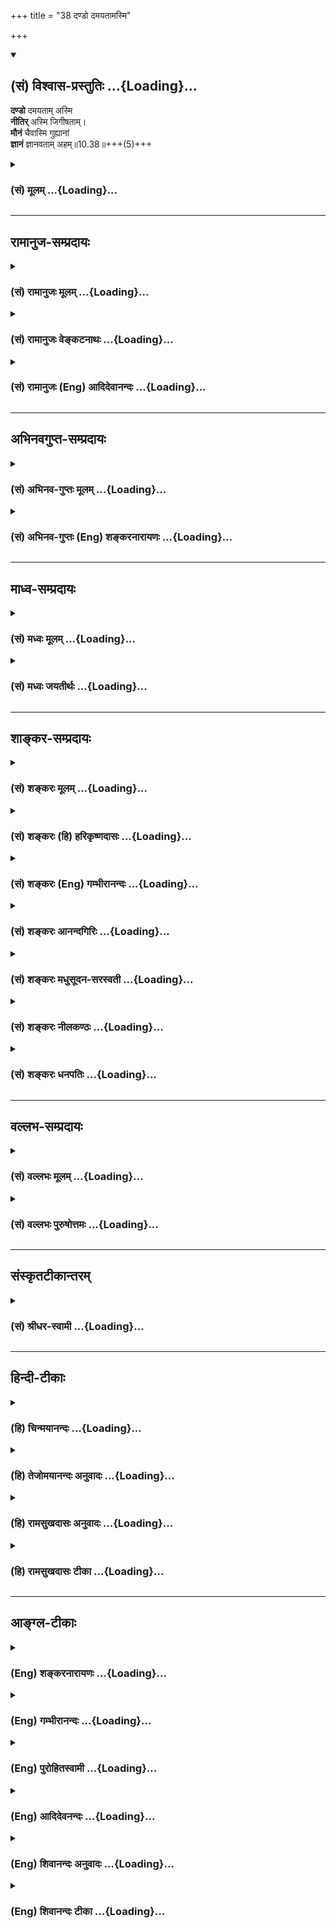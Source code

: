+++
title = "38 दण्डो दमयतामस्मि"

+++
<div class="js_include" newlevelforh1="2" title="(सं) विश्वास-प्रस्तुतिः" unfilled url="/purANam_vaiShNavam/mahAbhAratam/06-bhIShma-parva/03-bhagavad-gItA-parva/saMskRtam/vishvAsa-prastutiH/10_vibhUti-vistAra-yoga/38_daNDo_damayatAmas.md">
<details open><summary><h2>(सं) विश्वास-प्रस्तुतिः ...{Loading}...</h2></summary>

**दण्डो** दमयताम् अस्मि  
**नीतिर्** अस्मि जिगीषताम्।  
**मौनं** चैवास्मि गुह्यानां  
**ज्ञानं** ज्ञानवताम् अहम्॥10.38॥+++(5)+++
</details>
</div>
<div class="js_include collapsed" newlevelforh1="3" title="(सं) मूलम्" unfilled url="/purANam_vaiShNavam/mahAbhAratam/06-bhIShma-parva/03-bhagavad-gItA-parva/saMskRtam/mUlam/10_vibhUti-vistAra-yoga/38_daNDo_damayatAmas.md">
<details><summary><h3>(सं) मूलम् ...{Loading}...</h3></summary>

दण्डो दमयतामस्मि नीतिरस्मि जिगीषताम्।  
मौनं चैवास्मि गुह्यानां ज्ञानं ज्ञानवतामहम्।।10.38।।
</details>
</div>


_________________
## रामानुज-सम्प्रदायः
<div class="js_include collapsed" newlevelforh1="3" title="(सं) रामानुजः मूलम्" unfilled url="/purANam_vaiShNavam/mahAbhAratam/06-bhIShma-parva/03-bhagavad-gItA-parva/saMskRtam/rAmAnujaH/mUlam/10_vibhUti-vistAra-yoga/38_daNDo_damayatAmas.md">
<details><summary><h3>(सं) रामानुजः मूलम् ...{Loading}...</h3></summary>

।।10.38।। नियमातिक्रमणे दण्डं कुर्वतां **दण्डः** अहम्। विजिगीषूणां
जयोपायभूता **नीतिः अस्मि। गुह्यानां** सम्बन्धिषु गोपनेषु **मौनम् अस्मि;
ज्ञानवतां ज्ञानं च अहम्।**

</details>
</div>
<div class="js_include collapsed" newlevelforh1="3" title="(सं) रामानुजः वेङ्कटनाथः" unfilled url="/purANam_vaiShNavam/mahAbhAratam/06-bhIShma-parva/03-bhagavad-gItA-parva/saMskRtam/rAmAnujaH/venkaTanAthaH/10_vibhUti-vistAra-yoga/38_daNDo_damayatAmas.md">
<details><summary><h3>(सं) रामानुजः वेङ्कटनाथः ...{Loading}...</h3></summary>

  
  
।।10.38।। नियमातिक्रमण इति दण्डयोग्यत्वकथनम्; अदण्ड्यविषयदण्डस्यातिशयेन
नरकहेतुत्वात्। नीतिरस्मि नीतिमतामिति वक्तव्यम्; जिगीषतामित्यनेन तु
कीदृशोऽन्वय इत्यत्राह -- विजिगीषूणां जयोपायभूता नीतिरिति
बुद्धिव्यापारविशेषो विवक्षितः। लोकविदितस्य वाङ्नियमनरूपस्य मौनस्य
गुह्यत्वाभावान्न निर्धारणमुचितम् मौनशब्दस्यात्मविद्याविषयत्वे तु
प्रसिद्धित्यागः स्यात् नच गुह्यधर्मत्वं मौनस्य; येनसत्त्वं सत्त्ववताम्
\[10।36\] इतिवत्स्यादित्यत्राह -- गुह्यानां सम्बन्धिषु गोपनेषु
मौनमस्मीति। गुह्यानां गोपनीयत्वं मौनस्य चाषट्कर्णत्वमन्त्रणादपि
गोपनोपायत्वं सम्प्रतिपन्नम् ततश्चात्र सम्बन्धमात्रे षष्ठी
गोप्यगोपकभावरूपविशेषे विश्रान्ता। भूतानामस्मि चेतना \[10।22\] इति
चैतन्यमात्रस्य पूर्वमुक्तत्वादत्रज्ञानं ज्ञानवताम् इति
पुरुषार्थौपयिकातिशयितज्ञानविशेषोऽभिमतः;तज्ज्ञानमज्ञानमतोऽन्यदुक्तम्
(तज्ज्ञानमेवाह तपोऽन्यरूपं) \[वि.पु.6।5।87\] इतिवत्।  
  

</details>
</div>
<div class="js_include collapsed" newlevelforh1="3" title="(सं) रामानुजः (Eng) आदिदेवानन्दः" unfilled url="/purANam_vaiShNavam/mahAbhAratam/06-bhIShma-parva/03-bhagavad-gItA-parva/saMskRtam/rAmAnujaH/english/AdidevAnandaH/10_vibhUti-vistAra-yoga/38_daNDo_damayatAmas.md">
<details><summary><h3>(सं) रामानुजः (Eng) आदिदेवानन्दः ...{Loading}...</h3></summary>

10.38 I am the power of punishment of those who punish, if law is transgressed. In regard to those who seek victory I am policy which is the means of getting victory. Of factors associated with secrecy. I am silence. I am the wisdon of those who are wise.

</details>
</div>


_________________
## अभिनवगुप्त-सम्प्रदायः
<div class="js_include collapsed" newlevelforh1="3" title="(सं) अभिनव-गुप्तः मूलम्" unfilled url="/purANam_vaiShNavam/mahAbhAratam/06-bhIShma-parva/03-bhagavad-gItA-parva/saMskRtam/abhinava-guptaH/mUlam/10_vibhUti-vistAra-yoga/38_daNDo_damayatAmas.md">
<details><summary><h3>(सं) अभिनव-गुप्तः मूलम् ...{Loading}...</h3></summary>

।।10.19 -- 10.42।। हन्त ते कथयिष्यामीत्यादि जगत्स्थित इत्यन्तम्। अहमात्मा
(श्लो. 20) इत्यनेन व्यवच्छेदं वारयति। अन्यथा स्थावराणां हिमालय
इत्यादिवाक्येषु हिमालय एव भगवान् नान्य इति व्यवच्छेदेन;
निर्विभागत्वाभावात् ब्रह्मदर्शनं खण्डितम् अभविष्यत्। यतो यस्याखण्डाकारा
व्याप्तिस्तथा चेतसि न उपारोहति; तां च \[यो\] जिज्ञासति
तस्यायमुपदेशग्रन्थः। तथाहि उपसंहारे ( उपसंहारेण)
भेदाभेदवादं,यद्यद्विभूतिमत्सत्त्वम् (श्लो -- 41) इत्यनेनाभिधाय;
पश्चादभेदमेवोपसंहरति अथवा बहुनैतेन -- विष्टभ्याहमिदं -- एकांशेन जगत्
स्थितः (श्लो -- 42) इति। उक्तं हि -- पादोऽस्य विश्वा भूतानि
त्रिपादस्यामृतं दिवि।। इति -- RV; X; 90; 3प्रजानां सृष्टिहेतुः सर्वमिदं
भगवत्तत्त्वमेव तैस्तेर्विचित्रै रूपैर्भाव्यमानं +++(S
तत्त्वमेतैस्तैर्विचित्रैः रूपैः ; N -- विचित्ररूपै -- )+++ सकलस्य +++(S;N
सकलमस्य)+++ विषयतां यातीति।

</details>
</div>
<div class="js_include collapsed" newlevelforh1="3" title="(सं) अभिनव-गुप्तः (Eng) शङ्करनारायणः" unfilled url="/purANam_vaiShNavam/mahAbhAratam/06-bhIShma-parva/03-bhagavad-gItA-parva/saMskRtam/abhinava-guptaH/english/shankaranArAyaNaH/10_vibhUti-vistAra-yoga/38_daNDo_damayatAmas.md">
<details><summary><h3>(सं) अभिनव-गुप्तः (Eng) शङ्करनारायणः ...{Loading}...</h3></summary>

10.38 See Comment under 10.42

</details>
</div>


_________________
## माध्व-सम्प्रदायः
<div class="js_include collapsed" newlevelforh1="3" title="(सं) मध्वः मूलम्" unfilled url="/purANam_vaiShNavam/mahAbhAratam/06-bhIShma-parva/03-bhagavad-gItA-parva/saMskRtam/madhvaH/mUlam/10_vibhUti-vistAra-yoga/38_daNDo_damayatAmas.md">
<details><summary><h3>(सं) मध्वः मूलम् ...{Loading}...</h3></summary>

।।10.38।। Sri Madhvacharya did not comment on this sloka.

</details>
</div>
<div class="js_include collapsed" newlevelforh1="3" title="(सं) मध्वः जयतीर्थः" unfilled url="/purANam_vaiShNavam/mahAbhAratam/06-bhIShma-parva/03-bhagavad-gItA-parva/saMskRtam/madhvaH/jayatIrthaH/10_vibhUti-vistAra-yoga/38_daNDo_damayatAmas.md">
<details><summary><h3>(सं) मध्वः जयतीर्थः ...{Loading}...</h3></summary>

।।10.38।। Sri Jayatirtha did not comment on this sloka.

</details>
</div>


_________________
## शाङ्कर-सम्प्रदायः
<div class="js_include collapsed" newlevelforh1="3" title="(सं) शङ्करः मूलम्" unfilled url="/purANam_vaiShNavam/mahAbhAratam/06-bhIShma-parva/03-bhagavad-gItA-parva/saMskRtam/shankaraH/mUlam/10_vibhUti-vistAra-yoga/38_daNDo_damayatAmas.md">
<details><summary><h3>(सं) शङ्करः मूलम् ...{Loading}...</h3></summary>

।।10.38।। --,**दण्डः दमयतां** दमयितॄणाम् **अस्मि** अदान्तानां दमनकारण्।
**नीतिः अस्मि जिगीषतां** जेतुमिच्छताम्। **मौनं चैव अस्मि गुह्यानां**
गोप्यानाम्। **ज्ञानं ज्ञानवताम् अहम्**।।

</details>
</div>
<div class="js_include collapsed" newlevelforh1="3" title="(सं) शङ्करः (हि) हरिकृष्णदासः" unfilled url="/purANam_vaiShNavam/mahAbhAratam/06-bhIShma-parva/03-bhagavad-gItA-parva/saMskRtam/shankaraH/hindI/harikRShNadAsaH/10_vibhUti-vistAra-yoga/38_daNDo_damayatAmas.md">
<details><summary><h3>(सं) शङ्करः (हि) हरिकृष्णदासः ...{Loading}...</h3></summary>

।।10.38।। दमन करनेवालोंका दण्ड अर्थात् उन्मार्गमें चलनेवालोंको दमन करनेकी
शक्ति मैं हूँ। विजय चाहनेवालोंका न्याय मैं हूँ। गुप्त रखने योग्य
भावोंमें मौन मैं हूँ। ज्ञानवानोंका ज्ञान मैं हूँ।

</details>
</div>
<div class="js_include collapsed" newlevelforh1="3" title="(सं) शङ्करः (Eng) गम्भीरानन्दः" unfilled url="/purANam_vaiShNavam/mahAbhAratam/06-bhIShma-parva/03-bhagavad-gItA-parva/saMskRtam/shankaraH/english/gambhIrAnandaH/10_vibhUti-vistAra-yoga/38_daNDo_damayatAmas.md">
<details><summary><h3>(सं) शङ्करः (Eng) गम्भीरानन्दः ...{Loading}...</h3></summary>

10.38 Damayatam, of the punishers; I am dandah, the rod, which is the
means of controlling the lawless. I am the nitih, righteous policy;
jagisatam, of those who desire to coner. And guhyanam, of things secret;
I am verily maunam, silence. I am jnanam, knowledge; jnanavatam, of the
men of knowledge.

</details>
</div>
<div class="js_include collapsed" newlevelforh1="3" title="(सं) शङ्करः आनन्दगिरिः" unfilled url="/purANam_vaiShNavam/mahAbhAratam/06-bhIShma-parva/03-bhagavad-gItA-parva/saMskRtam/shankaraH/AnandagiriH/10_vibhUti-vistAra-yoga/38_daNDo_damayatAmas.md">
<details><summary><h3>(सं) शङ्करः आनन्दगिरिः ...{Loading}...</h3></summary>

।।10.38।। अदान्तानुत्पथान्पथि प्रवर्तयतां दण्डोऽहमुत्पथप्रवृत्तौ
निग्रहहेतुरित्यर्थः। नीतिर्न्यायो धर्मस्य जयोपायस्य प्रकाशकः। मौनं
वाचंयमत्वमुत्तमा वा चतुर्थाश्रमप्रवृत्तिः। श्रवणादिद्वारा
परिपक्वसमाधिजन्यं,सम्यग्ज्ञानं ज्ञानम्।

</details>
</div>
<div class="js_include collapsed" newlevelforh1="3" title="(सं) शङ्करः मधुसूदन-सरस्वती" unfilled url="/purANam_vaiShNavam/mahAbhAratam/06-bhIShma-parva/03-bhagavad-gItA-parva/saMskRtam/shankaraH/madhusUdana-sarasvatI/10_vibhUti-vistAra-yoga/38_daNDo_damayatAmas.md">
<details><summary><h3>(सं) शङ्करः मधुसूदन-सरस्वती ...{Loading}...</h3></summary>

।।10.38।। दमयतामदान्तानुत्पथान्पथि प्रवर्तयतामुत्पथप्रवृत्तौ
निग्रहहेतुर्दण्डोऽहमस्मि। जिगीषतां जेतुमिच्छतां नीतिर्न्यायो जयोपायस्य
प्रकाशकोऽहमस्मि। गुह्यानां गोप्यानां गोपनहेतुर्मौनं वाचंयमत्वमहमस्मि।
नहि तूष्णींस्थितस्याभिप्रायो ज्ञायते। गुह्यानां गोप्यानां मध्ये
संन्यासश्रवणमननपूर्वकमात्मनो निदिध्यासनलक्षणं मौनं वाहमस्मि। ज्ञानवतां
ज्ञानिनां यच्छ्रवणमनननिदिध्यासनपरिपाकप्रभवमद्वितीयात्मसाक्षात्काररूपं
सर्वाज्ञानविरोधि ज्ञानं तदहमस्मि।

</details>
</div>
<div class="js_include collapsed" newlevelforh1="3" title="(सं) शङ्करः नीलकण्ठः" unfilled url="/purANam_vaiShNavam/mahAbhAratam/06-bhIShma-parva/03-bhagavad-gItA-parva/saMskRtam/shankaraH/nIlakaNThaH/10_vibhUti-vistAra-yoga/38_daNDo_damayatAmas.md">
<details><summary><h3>(सं) शङ्करः नीलकण्ठः ...{Loading}...</h3></summary>

।।10.38।। दमयतां राजादीनां दमनसाधनं दण्डोऽहमस्मि। जिगीषतां जेतुमिच्छतां
जयसाधनं नीतिरस्मि। मौनं वाचोनिग्रहः।

</details>
</div>
<div class="js_include collapsed" newlevelforh1="3" title="(सं) शङ्करः धनपतिः" unfilled url="/purANam_vaiShNavam/mahAbhAratam/06-bhIShma-parva/03-bhagavad-gItA-parva/saMskRtam/shankaraH/dhanapatiH/10_vibhUti-vistAra-yoga/38_daNDo_damayatAmas.md">
<details><summary><h3>(सं) शङ्करः धनपतिः ...{Loading}...</h3></summary>

।।10.38।। दण्डोऽदान्तदमनकारणं दमयतां दमनकर्तॄणाम्। जिगीषतां चेतुमिच्छतां
जयहेतुर्नीतिरहम्। गुह्यानां गोप्यानां मौनं तूष्णींभावोऽहम्।

</details>
</div>


_________________
## वल्लभ-सम्प्रदायः
<div class="js_include collapsed" newlevelforh1="3" title="(सं) वल्लभः मूलम्" unfilled url="/purANam_vaiShNavam/mahAbhAratam/06-bhIShma-parva/03-bhagavad-gItA-parva/saMskRtam/vallabhaH/mUlam/10_vibhUti-vistAra-yoga/38_daNDo_damayatAmas.md">
<details><summary><h3>(सं) वल्लभः मूलम् ...{Loading}...</h3></summary>

।।10.38।। दण्ड इति। कालीयेन्द्रादिषु कृतो दण्डो भगवद्रूप उक्तः।
स्पष्टमन्यत्।

</details>
</div>
<div class="js_include collapsed" newlevelforh1="3" title="(सं) वल्लभः पुरुषोत्तमः" unfilled url="/purANam_vaiShNavam/mahAbhAratam/06-bhIShma-parva/03-bhagavad-gItA-parva/saMskRtam/vallabhaH/puruShottamaH/10_vibhUti-vistAra-yoga/38_daNDo_damayatAmas.md">
<details><summary><h3>(सं) वल्लभः पुरुषोत्तमः ...{Loading}...</h3></summary>

  
  
।।10.38।। दण्ड इति। दमयतां दमकारिणां मध्ये दण्डोऽस्मि; सर्वदोषहरत्वेनेति
भावः। जिगीषतां जेतुमिच्छतां नीतिरस्मि। गुह्यानां गोप्यानां मध्ये
मौनमवचनमस्मि। ज्ञानवतां ज्ञानिनां मध्ये ज्ञानमहमस्मि।  
  

</details>
</div>


_________________
## संस्कृतटीकान्तरम्
<div class="js_include collapsed" newlevelforh1="3" title="(सं) श्रीधर-स्वामी" unfilled url="/purANam_vaiShNavam/mahAbhAratam/06-bhIShma-parva/03-bhagavad-gItA-parva/saMskRtam/shrIdhara-svAmI/10_vibhUti-vistAra-yoga/38_daNDo_damayatAmas.md">
<details><summary><h3>(सं) श्रीधर-स्वामी ...{Loading}...</h3></summary>

।।10.38।। **दण्ड इति।** दमयतां दमनकर्तॄणां संबन्धी दण्डोऽस्मि येनासंयता
अपि संयता भवन्ति स दण्डो मद्विभूतिः। जेतुमिच्छतां संबन्धिनी
सामाद्युपायरूपा नीतिरस्मि। गुह्यानां गोप्यानां गोपनहेतुर्मौनमवचनमहमस्मि;
नहि तूष्णींस्थितस्याभिप्रायो ज्ञायते। ज्ञानवतां तत्त्वज्ञानिनां
यज्ज्ञानं तदहम्।

</details>
</div>


_________________
## हिन्दी-टीकाः
<div class="js_include collapsed" newlevelforh1="3" title="(हि) चिन्मयानन्दः" unfilled url="/purANam_vaiShNavam/mahAbhAratam/06-bhIShma-parva/03-bhagavad-gItA-parva/hindI/chinmayAnandaH/10_vibhUti-vistAra-yoga/38_daNDo_damayatAmas.md">
<details><summary><h3>(हि) चिन्मयानन्दः ...{Loading}...</h3></summary>

।।10.38।। मैं दमन करने वालों का दण्ड हूँ शासक राजा और शासित प्रजा इन
दोनों को ही अपने राज्य के विभिन्न जन समुदायों के रहनसहन के स्तर को ऊंचा
उठाने के लिए साथसाथ परिश्रम करना होता है। शासक को यह देखना चाहिए कि वह
विधिनियमों को लागू करके उनके द्वारा शासन करे। इस प्रकार के शासन के कार्य
में उन असामाजिक तत्त्वों को दण्डित करना भी आवश्यक होता हैं; जो अपने
स्वार्थ के वश में समाज के विद्यमान नियमों की अवहेलना करते हैं। सामान्य
प्रजा शासन के प्रति आदर और निष्ठा होने के कारण शासकों के नियमों और दण्ड
के अधीन द्मरहती है। परन्तु प्रश्न यह है कि वह कौन है; जो दुराचारियों को
दण्डित करने का अधिकार राजा अथवा राष्ट्रपति को प्रदान करता है आधुनिक शासन
प्रणालियों में व्यक्तियों को अपने हाथों में कानून लेने का कोई अधिकार
नहीं है। राजा राजदण्ड को धारण करता है; जो उसकी सत्ता और दमन के अधिकार का
चिह्न है। प्रजातान्त्रीय शासन प्रणाली में राष्ट्रपति या प्रधानमन्त्री को
यह अधिकार जनता का बहुमत प्राप्त होने से मिलता है। मार्ग में खड़े हुए
आरक्षी (पुलिसमेन) का गणवेश अपराधियों को गिरफ्तार करने के उसके अधिकार का
सूचक होता है। राजदण्ड से रहित राजा; जनमत के बिना राष्ट्रपति और एक
निलम्बित आरक्षी अपने पूर्व के अधिकारों से वंचित हो जाते हैं। अत यहाँ
भगवान् कहते हैं कि मैं दमन करने वालों का दण्ड हूँ। समाज अनुमति सूचक
चिह्न के बिना किसी भी एक व्यक्ति का समाज पर कोई अधिकार नहीं होता।
क्योंकि; आखिर; राजा या राष्ट्रपति; पुलिस य्ाा न्यायाधीश ये सभी वस्तुत
समाज के ही सदस्य होते हैं; परन्तु वे समाज के संरक्षक के रूप में जो कार्य
करते हैं; वह विशेष अधिकार उन्हें अपने पद के कारण प्राप्त होता है। मैं
विजयेच्छुओं की नीति हूँ यहाँ नीति शब्द का अर्थ राजनीति से है । इतिहास के
ग्रन्थों में यह तथ्य बारम्बार दोहराया गया है कि केवल शारीरिक शक्ति से
शत्रु पर प्राप्त की गई विजय वास्तविक विजय कदापि नहीं होती। वस्तुत किसी
भी राष्ट्र; समाज; समुदाय या व्यक्ति को केवल इसलिए विजयी नहीं मानना चाहिए
कि उसने अपनी सैनिक तथा शारीरिक शक्ति से शत्रुओं को परास्त कर दिया है।
वास्तविक व पूर्ण विजय वही है जिसमें विजेता पक्ष बुद्धिमत्तापूर्वक लागू
की गई शासन की नीतियों के द्वारा पराजित पक्ष को अपनी संस्कृति एवं
विचारधारा में परिवर्तित कर देता है। यदि विजेता; पराजित लोगों का
सांस्कृतिक परिवर्तन कराने में अथवा स्वयं उनकी संस्कृति को ग्रहण करने में
समर्थ नहीं है; तो उसकी विजय कदापि पूर्ण नहीं कही जा सकती। इतिहास के
प्रत्येक विद्यार्थी के लिए यह एक खुला रहस्य है। सैनिक विजय के पश्चात्
कुशल राजनीति के द्वारा ही पराजित पक्ष का वास्तविक धर्मान्तरण हो सकता है;
और केवल तभी पराजित पक्ष पूर्णत विजेता के वश में हुआ कहा जा सकता है। अत
यहाँ कहा गया है कि; विजयेच्छुओं की नीति मैं हूँ। मैं गोपनीय में मौन हूँ
किसी तथ्य की गोपनीयता बनाये रखने का एकमात्र उपाय है मौन। किसी तथ्य के
विषय में खुली चर्चा करने पर उसकी गोपनीयता ही समाप्त हो जाती है। इस
प्रकार; किसी रहस्य का सारतत्त्व ही मौन है। यह भी ध्यान देने योग्य बात है
कि अध्यात्मशास्त्र में आत्मज्ञान का वर्णन भी गुह्यतम अथवा राजगुह्य के
रूप में किया गया है; क्योंकि सामान्यत यह ज्ञात नहीं है। इस महान् सत्य की
अनुभूति की निरन्तरता बनाये रखने का उपाय भी आन्तरिक मौन ही है। सब गुह्यों
में; भगवान् गहन गम्भीर और अखण्ड मौन हैंज्ञानवान का ज्ञान मैं हूँ
बुद्धिमानों में बुद्धिमत्ता ही स्वयं बुद्धिमान् नहीं हैं; किन्तु वह उससे
भिन्न भी नहीं है। आत्मा यह देह नहीं; परन्तु हम यह भी नहीं कह सकते हैं कि
देह सर्वव्यापी आत्मा से कोई भिन्न वस्तु है। जड़ उपाधियां और उसके अनुभव
ये सब विभूति की आभा हैं; जो आत्मा के आसपास आलोकवलय में चमकती रहती हैं।
ज्ञाता का ज्ञान या बुद्धिमान् की बुद्धिमत्ता परमात्मा की विभूति की
अभिव्यक्ति है; जो उन पुरुषों के संस्कारों का परिणाम है। अब तक विवेचन किये
गये विषय का अत्यन्त सुन्दर उपसंहार करते हुए भगवान् कहते हैं

</details>
</div>
<div class="js_include collapsed" newlevelforh1="3" title="(हि) तेजोमयानन्दः अनुवादः" unfilled url="/purANam_vaiShNavam/mahAbhAratam/06-bhIShma-parva/03-bhagavad-gItA-parva/hindI/tejomayAnandaH/anuvAdaH/10_vibhUti-vistAra-yoga/38_daNDo_damayatAmas.md">
<details><summary><h3>(हि) तेजोमयानन्दः अनुवादः ...{Loading}...</h3></summary>

।।10.38।। मैं दमन करने वालों का दण्ड हूँ और विजयेच्छुओं की नीति हूँ; मैं
गुह्यों में मौन हूँ और ज्ञानवानों का ज्ञान हूँ।।

</details>
</div>
<div class="js_include collapsed" newlevelforh1="3" title="(हि) रामसुखदासः अनुवादः" unfilled url="/purANam_vaiShNavam/mahAbhAratam/06-bhIShma-parva/03-bhagavad-gItA-parva/hindI/rAmasukhadAsaH/anuvAdaH/10_vibhUti-vistAra-yoga/38_daNDo_damayatAmas.md">
<details><summary><h3>(हि) रामसुखदासः अनुवादः ...{Loading}...</h3></summary>

।।10.38।। दमन करनेवालोंमें दण्डनीति और विजय चाहनेवालोंमें नीति मैं हूँ।
गोपनीय भावोंमें मौन और ज्ञानवानोंमें ज्ञान मैं हूँ।

</details>
</div>
<div class="js_include collapsed" newlevelforh1="3" title="(हि) रामसुखदासः टीका" unfilled url="/purANam_vaiShNavam/mahAbhAratam/06-bhIShma-parva/03-bhagavad-gItA-parva/hindI/rAmasukhadAsaH/TIkA/10_vibhUti-vistAra-yoga/38_daNDo_damayatAmas.md">
<details><summary><h3>(हि) रामसुखदासः टीका ...{Loading}...</h3></summary>

।।10.38।।***व्याख्या--*'दण्डो दमयतामस्मि'--**दुष्टोंको दुष्टतासे बचाकर
सन्मार्गपर लानेके लिये दण्डनीति मुख्य है। इसलिये भगवान्ने इसको अपनी
विभूति बताया है।

</details>
</div>


_________________
## आङ्ग्ल-टीकाः
<div class="js_include collapsed" newlevelforh1="3" title="(Eng) शङ्करनारायणः" unfilled url="/purANam_vaiShNavam/mahAbhAratam/06-bhIShma-parva/03-bhagavad-gItA-parva/english/shankaranArAyaNaH/10_vibhUti-vistAra-yoga/38_daNDo_damayatAmas.md">
<details><summary><h3>(Eng) शङ्करनारायणः ...{Loading}...</h3></summary>

10.38. I am the punishment \[at the hands\] of the punishers; I am the political wisdom of those who seek victory; I am also silence of the secret ones; I am the knowledge of the knowers.

</details>
</div>
<div class="js_include collapsed" newlevelforh1="3" title="(Eng) गम्भीरानन्दः" unfilled url="/purANam_vaiShNavam/mahAbhAratam/06-bhIShma-parva/03-bhagavad-gItA-parva/english/gambhIrAnandaH/10_vibhUti-vistAra-yoga/38_daNDo_damayatAmas.md">
<details><summary><h3>(Eng) गम्भीरानन्दः ...{Loading}...</h3></summary>

10.38 Of the punishers I am the rod; I am the righteous policy of those who desire to coner. And of things secret, I am verily silence; I am knowledge of the men of knowledge৷৷

</details>
</div>
<div class="js_include collapsed" newlevelforh1="3" title="(Eng) पुरोहितस्वामी" unfilled url="/purANam_vaiShNavam/mahAbhAratam/06-bhIShma-parva/03-bhagavad-gItA-parva/english/purohitasvAmI/10_vibhUti-vistAra-yoga/38_daNDo_damayatAmas.md">
<details><summary><h3>(Eng) पुरोहितस्वामी ...{Loading}...</h3></summary>

10.38 I am the Sceptre of rulers, the Strategy of the conquerors, the Silence of mystery, the Wisdom of the wise.

</details>
</div>
<div class="js_include collapsed" newlevelforh1="3" title="(Eng) आदिदेवनन्दः" unfilled url="/purANam_vaiShNavam/mahAbhAratam/06-bhIShma-parva/03-bhagavad-gItA-parva/english/AdidevanandaH/10_vibhUti-vistAra-yoga/38_daNDo_damayatAmas.md">
<details><summary><h3>(Eng) आदिदेवनन्दः ...{Loading}...</h3></summary>

10.38 Of those that punish, I am the principle of punishment. Of these that seek victory, I am policy. Of secrets, I am also silence. And of those who are wise, I am wisdom.

</details>
</div>
<div class="js_include collapsed" newlevelforh1="3" title="(Eng) शिवानन्दः अनुवादः" unfilled url="/purANam_vaiShNavam/mahAbhAratam/06-bhIShma-parva/03-bhagavad-gItA-parva/english/shivAnandaH/anuvAdaH/10_vibhUti-vistAra-yoga/38_daNDo_damayatAmas.md">
<details><summary><h3>(Eng) शिवानन्दः अनुवादः ...{Loading}...</h3></summary>

10.38 Of those who punish, I am the sceptre; among those who seek victory, I am statesmanship; and also among secrets, I am silence;
knowledge among knowers I am.

</details>
</div>
<div class="js_include collapsed" newlevelforh1="3" title="(Eng) शिवानन्दः टीका" unfilled url="/purANam_vaiShNavam/mahAbhAratam/06-bhIShma-parva/03-bhagavad-gItA-parva/english/shivAnandaH/TIkA/10_vibhUti-vistAra-yoga/38_daNDo_damayatAmas.md">
<details><summary><h3>(Eng) शिवानन्दः टीका ...{Loading}...</h3></summary>

10.38 दण्डः the sceptre; दमयताम् among punishers; अस्मि (I) am; नीतिः
statesmanship; अस्मि (I) am; जिगीषताम् among thoese who seek victory;
मौनम् silence; च and; एव also; अस्मि (I) am; गुह्यानाम् among secrets;
ज्ञानम् the knowledge; ज्ञानवताम् among the knowers; अहम् I.Commentary Niti Diplomacy; polity.Maunam The silence produced by constant meditation on Brahman or the Self.Jnanam Knowledge of the Self.

</details>
</div>
